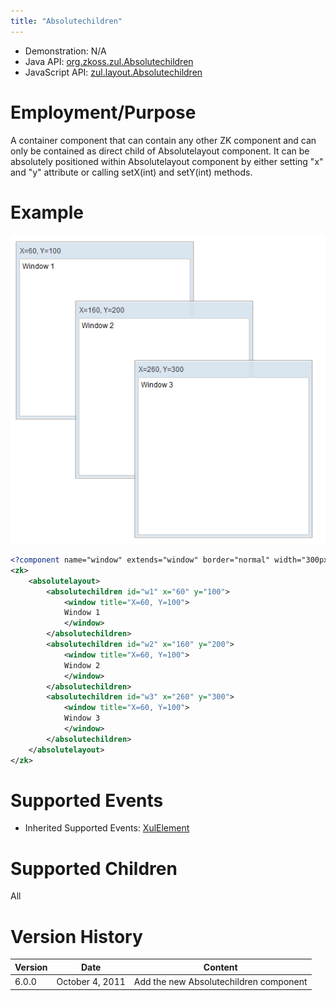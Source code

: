 ```yaml
---
title: "Absolutechildren"
---
```



- Demonstration: N/A
- Java API: [org.zkoss.zul.Absolutechildren](https://www.zkoss.org/javadoc/latest/zk/org/zkoss/zul/Absolutechildren.html)
- JavaScript API:
  [zul.layout.Absolutechildren](https://www.zkoss.org/javadoc/latest/jsdoc/classes/zul.layout.Absolutechildren.html)


# Employment/Purpose

A container component that can contain any other ZK component and can
only be contained as direct child of Absolutelayout component. It can be
absolutely positioned within Absolutelayout component by either setting
"x" and "y" attribute or calling setX(int) and setY(int) methods.

# Example

![](/zk_component_ref/images/ZKComRef_Absolutelayout_Example.png)

```xml
<?component name="window" extends="window" border="normal" width="300px" height="300px"?>
<zk>
    <absolutelayout>
        <absolutechildren id="w1" x="60" y="100">
            <window title="X=60, Y=100">
            Window 1
            </window>
        </absolutechildren>
        <absolutechildren id="w2" x="160" y="200">
            <window title="X=60, Y=100">
            Window 2
            </window>
        </absolutechildren>
        <absolutechildren id="w3" x="260" y="300">
            <window title="X=60, Y=100">
            Window 3
            </window>
        </absolutechildren>
    </absolutelayout>
</zk>
```

# Supported Events


- Inherited Supported Events: [ XulElement]({{site.baseurl}}/zk_component_ref/xulelement#Supported_Events)

# Supported Children

All



# Version History



| Version | Date            | Content                                |
|---------|-----------------|----------------------------------------|
| 6.0.0   | October 4, 2011 | Add the new Absolutechildren component |


